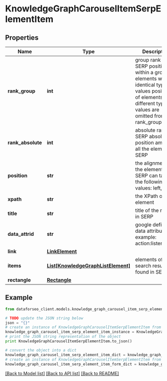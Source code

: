 # KnowledgeGraphCarouselItemSerpElementItem


## Properties

Name | Type | Description | Notes
------------ | ------------- | ------------- | -------------
**rank_group** | **int** | group rank in SERP position within a group of elements with identical type values positions of elements with different type values are omitted from rank_group | [optional] 
**rank_absolute** | **int** | absolute rank in SERP absolute position among all the elements in SERP | [optional] 
**position** | **str** | the alignment of the element in SERP can take the following values: left, right | [optional] 
**xpath** | **str** | the XPath of the element | [optional] 
**title** | **str** | title of the result in SERP | [optional] 
**data_attrid** | **str** | google defined data attribute ID example: action:listen_artist | [optional] 
**link** | [**LinkElement**](LinkElement.md) |  | [optional] 
**items** | [**List[KnowledgeGraphListElement]**](KnowledgeGraphListElement.md) | elements of search results found in SERP | [optional] 
**rectangle** | [**Rectangle**](Rectangle.md) |  | [optional] 

## Example

```python
from dataforseo_client.models.knowledge_graph_carousel_item_serp_element_item import KnowledgeGraphCarouselItemSerpElementItem

# TODO update the JSON string below
json = "{}"
# create an instance of KnowledgeGraphCarouselItemSerpElementItem from a JSON string
knowledge_graph_carousel_item_serp_element_item_instance = KnowledgeGraphCarouselItemSerpElementItem.from_json(json)
# print the JSON string representation of the object
print KnowledgeGraphCarouselItemSerpElementItem.to_json()

# convert the object into a dict
knowledge_graph_carousel_item_serp_element_item_dict = knowledge_graph_carousel_item_serp_element_item_instance.to_dict()
# create an instance of KnowledgeGraphCarouselItemSerpElementItem from a dict
knowledge_graph_carousel_item_serp_element_item_form_dict = knowledge_graph_carousel_item_serp_element_item.from_dict(knowledge_graph_carousel_item_serp_element_item_dict)
```
[[Back to Model list]](../README.md#documentation-for-models) [[Back to API list]](../README.md#documentation-for-api-endpoints) [[Back to README]](../README.md)


